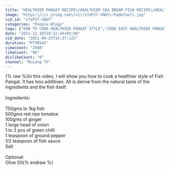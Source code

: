 ```yaml
---
title: "HEALTHIER PANGAT RECIPE\/HEALTHIER SEA BREAM FISH RECIPE\/HEALTHIER STEAM FISH ALL INGREDIENTS IN POT"
image: "https:\/\/i.ytimg.com\/vi\/z7eP2f-SNUY\/hqdefault.jpg"
vid_id: "z7eP2f-SNUY"
categories: "People-Blogs"
tags: ["HOW TO COOK HEALTHIER PANGAT STYLE","COOK EASY HEALTHIER PANGAT WITH TOMATOE","RIPE TOMATOE RECIPE WITH FISH"]
date: "2021-11-16T10:12:44+03:00"
vid_date: "2021-09-23T16:37:12Z"
duration: "PT3M14S"
viewcount: "2948"
likeCount: "98"
dislikeCount: "0"
channel: "McLeng TV"
---
```

{% raw %}In this video, I will show you how to cook a healthier style of  Fish Pangat. It has less additives. All is derive from the natural taste of the ingredients and the fish itself.<br /><br />Ingredients:<br /><br />750gms to 1kg fish<br />500gms red ripe tomatoe<br />100gms of ginger <br />1 large head of onion <br />1 to 2 pcs of green chilli<br />1 teaspoon of ground pepper <br />1/2 teaspoon of fish sauce <br />Salt<br /><br />Optional:<br />Olive Oil{% endraw %}
